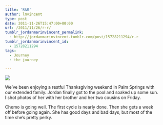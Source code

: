 ```yaml
---
title: 'R&R'
author: lmvincent
type: post
date: 2011-11-26T15:47:00+00:00
url: /2011/11/26/r-r/
tumblr_jordanmarinvincent_permalink:
  - http://jordanmarinvincent.tumblr.com/post/15728211294/r-r
tumblr_jordanmarinvincent_id:
  - 15728211294
tags:
  - Journey
  - the journey

---
```

![][1]

We&rsquo;ve been enjoying a restful Thanksgiving weekend in Palm Springs with our extended family. Jordan finally got to the pool and soaked up some sun. I shot photos of her with her brother and her two cousins on Friday. 

Chemo is going well. The first cycle is nearly done. Then she gets a week off before going again. She has good days and bad days, but most of the time she&rsquo;s pretty perky.

 [1]: http://media.tumblr.com/tumblr_lyu9513aJi1r5aaue.jpg